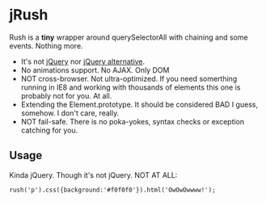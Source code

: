 jRush
===

Rush is a **tiny** wrapper around querySelectorAll with chaining and some events. Nothing more.

 - It's not [jQuery](http://jquery.org) nor [jQuery alternative](http://zeptojs.com/).
 - No animations support. No AJAX. Only DOM
 - NOT cross-browser. Not ultra-optimized. If you need somerthing running in IE8 and working with thousands of elements
 this one is probably not for you. At all.
 - Extending the Element.prototype. It should be considered BAD I guess, somehow. I don't care, really.
 - NOT fail-safe. There is no poka-yokes, syntax checks or exception catching for you.
 
Usage
---

Kinda jQuery. Though it's not jQuery. NOT AT ALL:

    rush('p').css({background:'#f0f0f0'}).html('OwOwOwwww!');